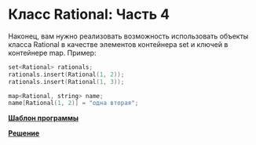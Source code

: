 # Класс Rational: Часть 4

Наконец, вам нужно реализовать возможность использовать объекты класса Rational в качестве элементов контейнера set и ключей в контейнере map. Пример:

```c++
set<Rational> rationals;
rationals.insert(Rational(1, 2));
rationals.insert(Rational(1, 3));

map<Rational, string> name;
name[Rational(1, 2)] = "одна вторая";
```

[**Шаблон программы**](rational_map.cpp)

[**Решение**](Rational_part_5.cpp)
